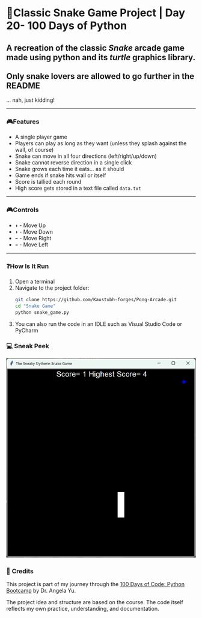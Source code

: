 # 🐍Classic Snake Game Project | Day 20- 100 Days of Python

## A recreation of the classic *Snake* arcade game made using python and its *turtle* graphics library.<br><br> Only snake lovers are allowed to go further in the README
... nah, just kidding!

----
### 🎮**Features**
- A single player game
- Players can play as long as they want (unless they splash against the wall, of course)
- Snake can move  in all four directions (left/right/up/down)
- Snake cannot reverse direction in a single click
- Snake grows each time it eats... as it should
- Game ends if snake hits wall or itself
- Score is tallied each round
- High score gets stored in a text file called `data.txt`
----
### 🎮**Controls**
- `⬆️` - Move Up
- `⬇️` - Move Down
- `➡️` - Move Right
- `⬅️` - Move Left

---
### ❓**How Is It Run**

1. Open a terminal  
2. Navigate to the project folder:
   ```bash
   git clone https://github.com/Kaustubh-forges/Pong-Arcade.git
   cd "Snake Game" 
   python snake_game.py
   ```
3. You can also run the code in an IDLE such as Visual Studio Code or PyCharm

### 💻 **Sneak Peek**
![A glance at the Snake game screen](img.png)

### 🙏 **Credits**
This project is part of my journey through the 
[100 Days of Code: Python Bootcamp](https://www.udemy.com/course/100-days-of-code/) by Dr. Angela Yu.  

The project idea and structure are based on the course.
The code itself reflects my own practice, understanding, and documentation.  

